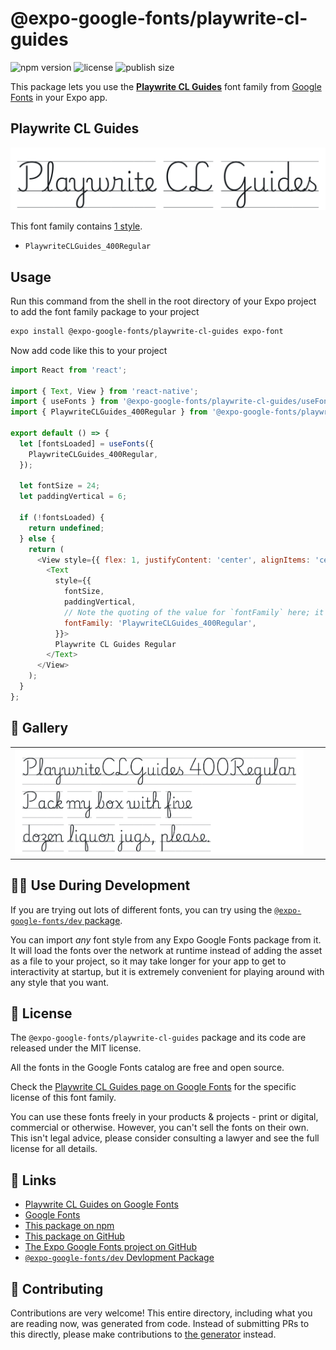 # @expo-google-fonts/playwrite-cl-guides

![npm version](https://flat.badgen.net/npm/v/@expo-google-fonts/playwrite-cl-guides)
![license](https://flat.badgen.net/github/license/expo/google-fonts)
![publish size](https://flat.badgen.net/packagephobia/install/@expo-google-fonts/playwrite-cl-guides)

This package lets you use the [**Playwrite CL Guides**](https://fonts.google.com/specimen/Playwrite+CL+Guides) font family from [Google Fonts](https://fonts.google.com/) in your Expo app.

## Playwrite CL Guides

![Playwrite CL Guides](./font-family.png)

This font family contains [1 style](#-gallery).

- `PlaywriteCLGuides_400Regular`

## Usage

Run this command from the shell in the root directory of your Expo project to add the font family package to your project
```sh
expo install @expo-google-fonts/playwrite-cl-guides expo-font
```

Now add code like this to your project
```js
import React from 'react';

import { Text, View } from 'react-native';
import { useFonts } from '@expo-google-fonts/playwrite-cl-guides/useFonts';
import { PlaywriteCLGuides_400Regular } from '@expo-google-fonts/playwrite-cl-guides/400Regular';

export default () => {
  let [fontsLoaded] = useFonts({
    PlaywriteCLGuides_400Regular,
  });

  let fontSize = 24;
  let paddingVertical = 6;

  if (!fontsLoaded) {
    return undefined;
  } else {
    return (
      <View style={{ flex: 1, justifyContent: 'center', alignItems: 'center' }}>
        <Text
          style={{
            fontSize,
            paddingVertical,
            // Note the quoting of the value for `fontFamily` here; it expects a string!
            fontFamily: 'PlaywriteCLGuides_400Regular',
          }}>
          Playwrite CL Guides Regular
        </Text>
      </View>
    );
  }
};

```

## 🔡 Gallery


||||
|-|-|-|
|![PlaywriteCLGuides_400Regular](.//400Regular/PlaywriteCLGuides_400Regular.ttf.png)||||


## 👩‍💻 Use During Development

If you are trying out lots of different fonts, you can try using the [`@expo-google-fonts/dev` package](https://github.com/expo/google-fonts/tree/master/font-packages/dev#readme).

You can import *any* font style from any Expo Google Fonts package from it. It will load the fonts
over the network at runtime instead of adding the asset as a file to your project, so it may take longer
for your app to get to interactivity at startup, but it is extremely convenient
for playing around with any style that you want.

## 📖 License

The `@expo-google-fonts/playwrite-cl-guides` package and its code are released under the MIT license.

All the fonts in the Google Fonts catalog are free and open source.

Check the [Playwrite CL Guides page on Google Fonts](https://fonts.google.com/specimen/Playwrite+CL+Guides) for the specific license of this font family.

You can use these fonts freely in your products & projects - print or digital, commercial or otherwise. However, you can't sell the fonts on their own. This isn't legal advice, please consider consulting a lawyer and see the full license for all details.

## 🔗 Links

- [Playwrite CL Guides on Google Fonts](https://fonts.google.com/specimen/Playwrite+CL+Guides)
- [Google Fonts](https://fonts.google.com/)
- [This package on npm](https://www.npmjs.com/package/@expo-google-fonts/playwrite-cl-guides)
- [This package on GitHub](https://github.com/expo/google-fonts/tree/master/font-packages/playwrite-cl-guides)
- [The Expo Google Fonts project on GitHub](https://github.com/expo/google-fonts)
- [`@expo-google-fonts/dev` Devlopment Package](https://github.com/expo/google-fonts/tree/master/font-packages/dev)

## 🤝 Contributing

Contributions are very welcome! This entire directory, including what you are reading now, was generated from code. Instead of submitting PRs to this directly, please make contributions to [the generator](https://github.com/expo/google-fonts/tree/master/packages/generator) instead.

